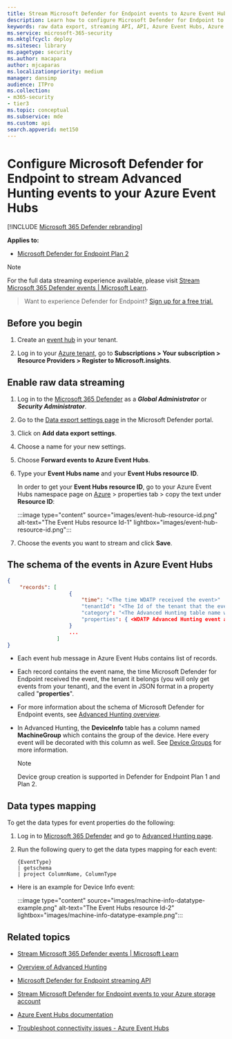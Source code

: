 ```yaml
---
title: Stream Microsoft Defender for Endpoint events to Azure Event Hubs
description: Learn how to configure Microsoft Defender for Endpoint to stream Advanced Hunting events to your Event Hub.
keywords: raw data export, streaming API, API, Azure Event Hubs, Azure storage, storage account, Advanced Hunting, raw data sharing
ms.service: microsoft-365-security
ms.mktglfcycl: deploy
ms.sitesec: library
ms.pagetype: security
ms.author: macapara
author: mjcaparas
ms.localizationpriority: medium
manager: dansimp
audience: ITPro
ms.collection: 
- m365-security
- tier3
ms.topic: conceptual
ms.subservice: mde
ms.custom: api
search.appverid: met150
---
```


# Configure Microsoft Defender for Endpoint to stream Advanced Hunting events to your Azure Event Hubs

[!INCLUDE [Microsoft 365 Defender rebranding](../../includes/microsoft-defender.md)]

**Applies to:**

- [Microsoft Defender for Endpoint Plan 2](https://go.microsoft.com/fwlink/p/?linkid=2154037)

> [!NOTE]
> For the full data streaming experience available, please visit [Stream Microsoft 365 Defender events | Microsoft Learn](/microsoft-365/security/defender/streaming-api).

> Want to experience Defender for Endpoint? [Sign up for a free trial.](https://signup.microsoft.com/create-account/signup?products=7f379fee-c4f9-4278-b0a1-e4c8c2fcdf7e&ru=https://aka.ms/MDEp2OpenTrial?ocid=docs-wdatp-configuresiem-abovefoldlink)

## Before you begin

1. Create an [event hub](/azure/event-hubs/) in your tenant.

2. Log in to your [Azure tenant](https://ms.portal.azure.com/), go to **Subscriptions > Your subscription > Resource Providers > Register to Microsoft.insights**.

## Enable raw data streaming

1. Log in to the [Microsoft 365 Defender](https://security.microsoft.com) as a ***Global Administrator*** or ***Security Administrator***.

2. Go to the [Data export settings page](https://security.microsoft.com/interoperability/dataexport) in the Microsoft Defender portal.

3. Click on **Add data export settings**.

4. Choose a name for your new settings.

5. Choose **Forward events to Azure Event Hubs**.

6. Type your **Event Hubs name** and your **Event Hubs resource ID**.

   In order to get your **Event Hubs resource ID**, go to your Azure Event Hubs namespace page on [Azure](https://ms.portal.azure.com/) > properties tab \> copy the text under **Resource ID**:

   :::image type="content" source="images/event-hub-resource-id.png" alt-text="The Event Hubs resource Id-1" lightbox="images/event-hub-resource-id.png":::

7. Choose the events you want to stream and click **Save**.

## The schema of the events in Azure Event Hubs

```json
{
    "records": [
                    {
                        "time": "<The time WDATP received the event>"
                        "tenantId": "<The Id of the tenant that the event belongs to>"
                        "category": "<The Advanced Hunting table name with 'AdvancedHunting-' prefix>"
                        "properties": { <WDATP Advanced Hunting event as Json> }
                    }
                    ...
                ]
}
```

- Each event hub message in Azure Event Hubs contains list of records.

- Each record contains the event name, the time Microsoft Defender for Endpoint received the event, the tenant it belongs (you will only get events from your tenant), and the event in JSON format in a property called "**properties**".

- For more information about the schema of Microsoft Defender for Endpoint events, see [Advanced Hunting overview](advanced-hunting-overview.md).

- In Advanced Hunting, the **DeviceInfo** table has a column named **MachineGroup** which contains the group of the device. Here every event will be decorated with this column as well. See [Device Groups](machine-groups.md) for more information.
    > [!NOTE]
    > Device group creation is supported in Defender for Endpoint Plan 1 and Plan 2.  

## Data types mapping

To get the data types for event properties do the following:

1. Log in to [Microsoft 365 Defender](https://security.microsoft.com) and go to [Advanced Hunting page](https://security.microsoft.com/hunting-package).

2. Run the following query to get the data types mapping for each event:

   ```kusto
   {EventType}
   | getschema
   | project ColumnName, ColumnType 
   ```

- Here is an example for Device Info event:

  :::image type="content" source="images/machine-info-datatype-example.png" alt-text="The Event Hubs resource Id-2" lightbox="images/machine-info-datatype-example.png":::

## Related topics

- [Stream Microsoft 365 Defender events | Microsoft Learn](/microsoft-365/security/defender/streaming-api)

- [Overview of Advanced Hunting](advanced-hunting-overview.md)
- [Microsoft Defender for Endpoint streaming API](raw-data-export.md)
- [Stream Microsoft Defender for Endpoint events to your Azure storage account](raw-data-export-storage.md)
- [Azure Event Hubs documentation](/azure/event-hubs/)
- [Troubleshoot connectivity issues - Azure Event Hubs](/azure/event-hubs/troubleshooting-guide)

